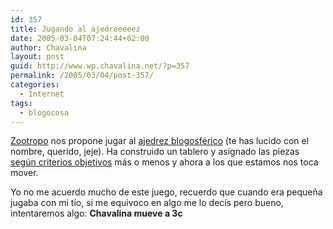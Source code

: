 ```yaml
---
id: 357
title: Jugando al ajedreeeeez
date: 2005-03-04T07:24:44+02:00
author: Chavalina
layout: post
guid: http://www.wp.chavalina.net/?p=357
permalink: /2005/03/04/post-357/
categories:
  - Internet
tags:
  - blogocosa
---
```

<a href="http://zootropo.f2o.org" target="_blank">Zootropo</a> nos propone jugar al <a href="http://zootropo.f2o.org/archivos/2005/03/03/ajedrez-blogosferico-ii/" target="_blank">ajedrez blogosférico</a> (te has lucido con el nombre, querido, jeje). Ha construido un tablero y asignado las piezas <a href="http://zootropo.f2o.org/archivos/2005/02/28/ajedrez-en-la-blogosfera/" target="_blank">seg&uacute;n criterios objetivos</a> más o menos y ahora a los que estamos nos toca mover.

Yo no me acuerdo mucho de este juego, recuerdo que cuando era peque&ntilde;a jugaba con mi t&iacute;o, si me equivoco en algo me lo dec&iacute;s pero bueno, intentaremos algo: **Chavalina mueve a 3c**